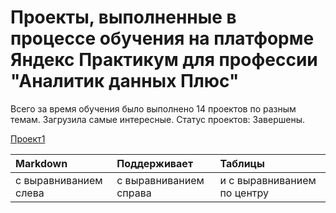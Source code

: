 # Проекты, выполненные в процессе обучения на платформе Яндекс Практикум для профессии "Аналитик данных Плюс"

Всего за время обучения было выполнено 14 проектов по разным темам. Загрузила самые интересные. 
Статус проектов: Завершены.

[Проект1](https://github.com/Polinanabokina/yandex_projects-/tree/main/business_indicators)


| Markdown              | Поддерживает           | Таблицы                     |
| :-------------------- | :--------------------  |:----------------------------|
| с выравниванием слева | с выравниванием справа | и с выравниванием по центру |
